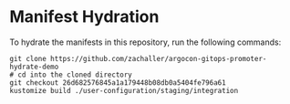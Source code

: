 # Manifest Hydration

To hydrate the manifests in this repository, run the following commands:

```shell
git clone https://github.com/zachaller/argocon-gitops-promoter-hydrate-demo
# cd into the cloned directory
git checkout 26d682576845a1a179448b08db0a5404fe796a61
kustomize build ./user-configuration/staging/integration
```
